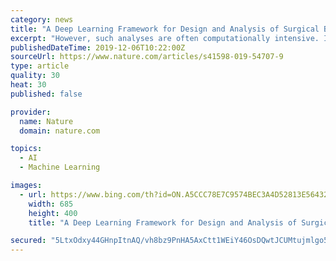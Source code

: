```yaml
---
category: news
title: "A Deep Learning Framework for Design and Analysis of Surgical Bioprosthetic Heart Valves"
excerpt: "However, such analyses are often computationally intensive. In this work, we introduce the concept of deep learning (DL) based finite element analysis (DLFEA) to learn the deformation biomechanics of bioprosthetic aortic valves directly from simulations. The proposed DL framework can eliminate the time-consuming biomechanics simulations ..."
publishedDateTime: 2019-12-06T10:22:00Z
sourceUrl: https://www.nature.com/articles/s41598-019-54707-9
type: article
quality: 30
heat: 30
published: false

provider:
  name: Nature
  domain: nature.com

topics:
  - AI
  - Machine Learning

images:
  - url: https://www.bing.com/th?id=ON.A5CCC78E7C9574BEC3A4D52813E56432
    width: 685
    height: 400
    title: "A Deep Learning Framework for Design and Analysis of Surgical Bioprosthetic Heart Valves"

secured: "5LtxOdxy44GHnpItnAQ/vh8bz9PnHA5AxCtt1WEiY46OsDQwtJCUMtujmlgo5aUH9rDLXdXKrmgvObwUFleDWybGjBZYBI3nitVfLKrRVCA6l+JLvjfCt3eeTAMd/a52CusMSPJdDxH5+kXaz/GfJAwE8F2StPTFkVJvlqFVLiY43KG73BOI2RSM7fKB9ZKfPaVvePoPp9K+L91DqkKZWvDbCEsEn+NlGJVCZXeqYVtDXIIuCl4+8fuLuTdW0UrMHZ04MBfNOwx63gNWKC37aw==;zZZH32a+/bPqY4KEdQFhjQ=="
---
```


